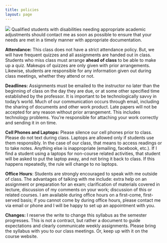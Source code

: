 ```yaml
---
title: policies 
layout: page
---
```


![](http://chadblack.net/511S2012/media/images/disability.png) Qualified
students with disabilities needing appropriate academic adjustments should
contact me as soon as possible to ensure that your needs are met in a timely
manner with appropriate documentation.

**Attendance:** This class does not have a strict attendance policy. But, we
will have frequent quizzes and all assignments are handed out in class.
Students who miss class must arrange **ahead of class** to be able to make up a
quiz. Makeups of quizzes are only given with prior arrangements. Likewise,
students are responsible for any information given out during class meetings,
whether they attend or not. 

**Deadlines:** Assignments must be emailed to the instructor no later than the
beginning of class on the day they are due, or at some other specified time
established by the professor. It is important to be technologically savvy in
today’s world. Much of our communication occurs through email, including the
sharing of documents and other work product. Late papers will not be accepted
for any reason without prior arrangement. This includes technology problems.
You’re responsible for attaching your work correctly and sending it in on time.

**Cell Phones and Laptops:** Please silence our cell phones prior to class.
Please do not text during class. Laptops are allowed only if students use them
responsibly. In the case of our class, that means to access readings or to take
notes. Anything else is inappropriate (emailing, facebook, etc.). If I find a
student using a laptops for non-course related activities, that student will be
asked to put the laptop away, and not bring it back to class. If this happens
repeatedly, the rule will change to no laptops.

**Office Hours**: Students are strongly encouraged to speak with me outside of
class. The advantages of talking with me include: extra help on an assignment
or preparation for an exam; clarification of materials covered in lecture,
discussion of my comments on your work; discussion of this or related courses.
I am available during office hours on a first-come, first-served basis; if you
cannot come by during office hours, please contact me via email or phone and I
will be happy to set up an appointment with you.

**Changes:** I reserve the write to change this syllabus as the semester
progresses. This is not a contract, but rather a document to guide expectations
and clearly communicate weekly assignments. Please bring the syllabus with you
to our class meetings. Or, keep up with it on the course website.


